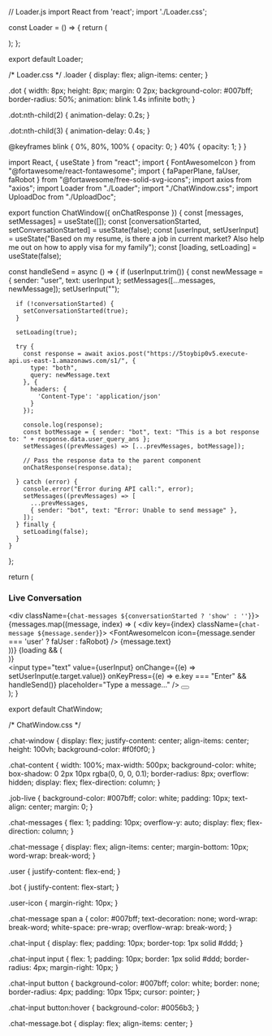 // Loader.js
import React from 'react';
import './Loader.css';

const Loader = () => {
  return (
    <div className="loader">
      <span className="dot"></span>
      <span className="dot"></span>
      <span className="dot"></span>
    </div>
  );
};

export default Loader;



/* Loader.css */
.loader {
  display: flex;
  align-items: center;
}

.dot {
  width: 8px;
  height: 8px;
  margin: 0 2px;
  background-color: #007bff;
  border-radius: 50%;
  animation: blink 1.4s infinite both;
}

.dot:nth-child(2) {
  animation-delay: 0.2s;
}

.dot:nth-child(3) {
  animation-delay: 0.4s;
}

@keyframes blink {
  0%, 80%, 100% {
    opacity: 0;
  }
  40% {
    opacity: 1;
  }
}






import React, { useState } from "react";
import { FontAwesomeIcon } from "@fortawesome/react-fontawesome";
import { faPaperPlane, faUser, faRobot } from "@fortawesome/free-solid-svg-icons";
import axios from "axios";
import Loader from "./Loader";
import "./ChatWindow.css";
import UploadDoc from "./UploadDoc";

export function ChatWindow({ onChatResponse }) {
  const [messages, setMessages] = useState([]);
  const [conversationStarted, setConversationStarted] = useState(false);
  const [userInput, setUserInput] = useState("Based on my resume, is there a job in current market? Also help me out on how to apply visa for my family");
  const [loading, setLoading] = useState(false);

  const handleSend = async () => {
    if (userInput.trim()) {
      const newMessage = { sender: "user", text: userInput };
      setMessages([...messages, newMessage]);
      setUserInput("");

      if (!conversationStarted) {
        setConversationStarted(true);
      }

      setLoading(true);

      try {
        const response = await axios.post("https://5toybip0v5.execute-api.us-east-1.amazonaws.com/s1/", {
          type: "both",
          query: newMessage.text
        }, {
          headers: {
            'Content-Type': 'application/json'
          }
        });

        console.log(response);
        const botMessage = { sender: "bot", text: "This is a bot response to: " + response.data.user_query_ans };
        setMessages((prevMessages) => [...prevMessages, botMessage]);

        // Pass the response data to the parent component
        onChatResponse(response.data);

      } catch (error) {
        console.error("Error during API call:", error);
        setMessages((prevMessages) => [
          ...prevMessages,
          { sender: "bot", text: "Error: Unable to send message" },
        ]);
      } finally {
        setLoading(false);
      }
    }
  };

  return (
    <div className="chat-window">
      <div className="chat-content">
        <h3 className="job-live">Live Conversation</h3>
        <div className={`chat-messages ${conversationStarted ? 'show' : ''}`}>
          {messages.map((message, index) => (
            <div key={index} className={`chat-message ${message.sender}`}>
              <FontAwesomeIcon icon={message.sender === 'user' ? faUser : faRobot} />
              {message.text}
            </div>
          ))}
          {loading && (
            <div className="chat-message bot">
              <Loader />
            </div>
          )}
        </div>
        <div className="chat-input">
          <input
            type="text"
            value={userInput}
            onChange={(e) => setUserInput(e.target.value)}
            onKeyPress={(e) => e.key === "Enter" && handleSend()}
            placeholder="Type a message..."
          />
          <button onClick={handleSend}>
            <FontAwesomeIcon icon={faPaperPlane} />
          </button>
        </div>
        <UploadDoc />
      </div>
    </div>
  );
}

export default ChatWindow;






/* ChatWindow.css */

.chat-window {
  display: flex;
  justify-content: center;
  align-items: center;
  height: 100vh;
  background-color: #f0f0f0;
}

.chat-content {
  width: 100%;
  max-width: 500px;
  background-color: white;
  box-shadow: 0 2px 10px rgba(0, 0, 0, 0.1);
  border-radius: 8px;
  overflow: hidden;
  display: flex;
  flex-direction: column;
}

.job-live {
  background-color: #007bff;
  color: white;
  padding: 10px;
  text-align: center;
  margin: 0;
}

.chat-messages {
  flex: 1;
  padding: 10px;
  overflow-y: auto;
  display: flex;
  flex-direction: column;
}

.chat-message {
  display: flex;
  align-items: center;
  margin-bottom: 10px;
  word-wrap: break-word;
}

.user {
  justify-content: flex-end;
}

.bot {
  justify-content: flex-start;
}

.user-icon {
  margin-right: 10px;
}

.chat-message span a {
  color: #007bff;
  text-decoration: none;
  word-wrap: break-word;
  white-space: pre-wrap;
  overflow-wrap: break-word;
}

.chat-input {
  display: flex;
  padding: 10px;
  border-top: 1px solid #ddd;
}

.chat-input input {
  flex: 1;
  padding: 10px;
  border: 1px solid #ddd;
  border-radius: 4px;
  margin-right: 10px;
}

.chat-input button {
  background-color: #007bff;
  color: white;
  border: none;
  border-radius: 4px;
  padding: 10px 15px;
  cursor: pointer;
}

.chat-input button:hover {
  background-color: #0056b3;
}

.chat-message.bot {
  display: flex;
  align-items: center;
}
